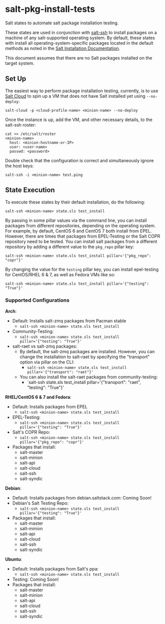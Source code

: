 # salt-pkg-install-tests

Salt states to automate salt package installation testing.

These states are used in conjunction with [salt-ssh](http://docs.saltstack.com/en/latest/topics/ssh/) to install
packages on a machine of any salt-supported operating system. By default, these states with install all
operating-system-specific packages located in the default methods as noted in the
[Salt Installation Documentation](http://docs.saltstack.com/en/latest/topics/installation/index.html).

This document assumes that there are no Salt packages installed on the target system.

## Set Up

The easiest way to perform package installation testing, currently, is to use
[Salt Cloud](http://docs.saltstack.com/en/latest/topics/cloud/) to spin up a VM that does not have Salt installed
yet using `--no-deploy`:
```
salt-cloud -p <cloud-profile-name> <minion-name> --no-deploy
```

Once the instance is up, add the VM, and other necessary details, to the salt-ssh roster:
```
cat >> /etc/salt/roster
<minion-name>
  host: <minion-hostname-or-IP>
  user: <user-name>
  passwd: <password>
```

Double check that the configuration is correct and simultaneously ignore the host keys:
```
salt-ssh -i <minion-name> test.ping
```

## State Execution

To execute these states by their default installation, do the following:
```
salt-ssh <minion-name> state.sls test_install
```

By passing in some pillar values via the command line, you can install packages from different repositories, depending
on the operating system. For example, by default, CentOS 6 and CentOS 7 both install from EPEL. However, there are
times that packages from EPEL-Testing or the Salt COPR repository need to be tested. You can install salt packages from
a different repository by adding a different value to the `pkg_repo` pillar key:
```
salt-ssh <minion-name> state.sls test_install pillar='{"pkg_repo": "copr"}'
```

By changing the value for the `testing` pillar key, you can install epel-testing for CentOS/RHEL 6 & 7, as well as
Fedora VMs like so:
```
salt-ssh <minion-name> state.sls test_install pillar='{"testing": "True"}'
```

### Supported Configurations

**Arch**:
- Default: Installs salt-zmq packages from Pacman stable
  - `salt-ssh <minion-name> state.sls test_install`
- Community-Testing:
  - `salt-ssh <minion-name> state.sls test_install pillar='{"testing": "True"}'`
- salt-raet vs salt-zmq packages:
  - By default, the salt-zmq packages are installed. However, you can change the installation to salt-raet by specifying
  the "transport" option via pillar on the CLI:
    - `salt-ssh <minion-name> state.sls test_install pillar='{"transport": "raet"}'`
  - You can also install the salt-raet packages from community-testing:
    - `salt-ssh <minion-name> state.sls test_install pillar='{"transport": "raet", "testing": "True"}'

**RHEL/CentOS 6 & 7 and Fedora**:
- Default: Installs packages from EPEL
  - `salt-ssh <minion-name> state.sls test_install`
- EPEL-Testing:
  - `salt-ssh <minion-name> state.sls test_install pillar='{"testing": "True"}'`
- Salt's COPR Repo:
  - `salt-ssh <minion-name> state.sls test_install pillar='{"pkg_repo": "copr"}'`
- Packages that install:
  - salt-master
  - salt-minion
  - salt-api
  - salt-cloud
  - salt-ssh
  - salt-syndic

**Debian**:
- Default: Installs packages from debian.saltstack.com: Coming Soon!
- Debian's Salt Testing Repo:
  - `salt-ssh <minion-name> state.sls test_install pillar='{"testing": "True"}'`
- Packages that install:
  - salt-master
  - salt-minion
  - salt-api
  - salt-cloud
  - salt-ssh
  - salt-syndic

**Ubuntu**:
- Default: Installs packages from Salt's ppa:
  - `salt-ssh <minion-name> state.sls test_install`
- Testing: Coming Soon!
- Packages that install:
  - salt-master
  - salt-minion
  - salt-api
  - salt-cloud
  - salt-ssh
  - salt-syndic
